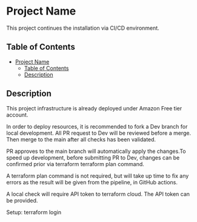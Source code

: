 # Project Name

This project continues the installation via CI/CD environment. 

## Table of Contents

- [Project Name](#project-name)
  - [Table of Contents](#table-of-contents)
  - [Description](#description)

## Description

This project infrastructure is already deployed under Amazon Free tier account. 

In order to deploy resources, it is recommended to fork a Dev branch for local development. All PR request to Dev will be reviewed before a merge. Then merge to the main after all checks has been validated.

PR approves to the main branch will automatically apply the changes.To speed up development, before submitting PR to Dev, changes can be confirmed prior via terraform terraform plan command.

A terraform plan command is not required, but will take up time to fix any errors as the result will be given from the pipeline, in GitHub actions.

A local check will require API token to terraform cloud. The API token can be provided.

Setup: 
terraform login







